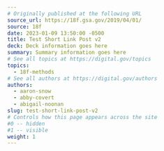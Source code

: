 ```yaml
---
# Originally published at the following URL
source_url: https://18f.gsa.gov/2019/04/01/
source: 18f
date: 2023-01-09 13:50:00 -0500
title: Test Short Link Post v2
deck: Deck information goes here
summary: Summary information goes here
# See all topics at https://digital.gov/topics
topics:
  - 18f-methods
# See all authors at https://digital.gov/authors
authors:
  - aaron-snow
  - abby-covert
  - abigail-noonan
slug: test-short-link-post-v2
# Controls how this page appears across the site
#0 -- hidden
#1 -- visible
weight: 1
---
```

